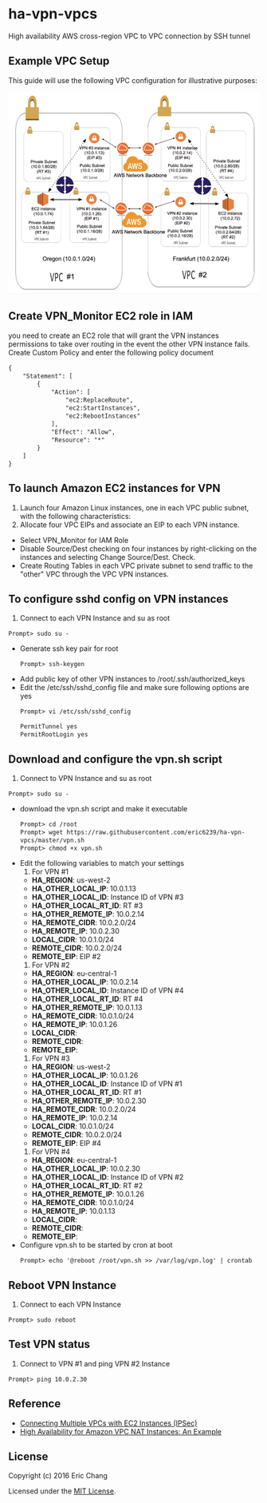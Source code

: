 # ha-vpn-vpcs
High availability AWS cross-region VPC to VPC connection by SSH tunnel

## Example VPC Setup

This guide will use the following VPC configuration for illustrative purposes:

![](fig01.png)


## Create VPN_Monitor EC2 role in IAM
you need to create an EC2 role that will grant the VPN instances permissions to take over routing in the event the other VPN instance fails. Create Custom Policy and enter the following policy document

```
{
    "Statement": [
        {
            "Action": [
                "ec2:ReplaceRoute",
                "ec2:StartInstances",
                "ec2:RebootInstances"
            ],
            "Effect": "Allow",
            "Resource": "*"
        }
    ]
}

```

## To launch Amazon EC2 instances for VPN

1. Launch four Amazon Linux instances, one in each VPC public subnet, with the following characteristics:
  1. Allocate four VPC EIPs and associate an EIP to each VPN instance.
  * Select VPN_Monitor for IAM Role
* Disable Source/Dest checking on four instances by right-clicking on the instances and selecting Change Source/Dest. Check.  
* Create Routing Tables in each VPC private subnet to send traffic to the "other" VPC through the VPC VPN instances. 

## To configure sshd config on VPN instances
1. Connect to each VPN Instance and su as root  
  ```  
  Prompt> sudo su -  
  
  ```  
* Generate ssh key pair for root  
  ```  
  Prompt> ssh-keygen  
  
  ```  
* Add public key of other VPN instances to /root/.ssh/authorized_keys
* Edit the /etc/ssh/sshd_config file and make sure following options are yes  
  ```  
  Prompt> vi /etc/ssh/sshd_config  
  
  ```  
  ```  
  PermitTunnel yes  
  PermitRootLogin yes  
  
  ```  

## Download and configure the vpn.sh script
1. Connect to VPN Instance and su as root  
  ```  
  Prompt> sudo su -  
  
  ```  
* download the vpn.sh script and make it executable  
  ```   
  Prompt> cd /root  
  Prompt> wget https://raw.githubusercontent.com/eric6239/ha-vpn-vpcs/master/vpn.sh  
  Prompt> chmod +x vpn.sh
  
  ```
* Edit the following variables to match your settings
  1. For VPN #1
    - **HA_REGION**: us-west-2
    - **HA_OTHER_LOCAL_IP**: 10.0.1.13
    - **HA_OTHER_LOCAL_ID**: Instance ID of VPN #3
    - **HA_OTHER_LOCAL_RT_ID**: RT #3
    - **HA_OTHER_REMOTE_IP**: 10.0.2.14
    - **HA_REMOTE_CIDR**: 10.0.2.0/24
    - **HA_REMOTE_IP**: 10.0.2.30
    - **LOCAL_CIDR**: 10.0.1.0/24
    - **REMOTE_CIDR**: 10.0.2.0/24
    - **REMOTE_EIP**: EIP #2
  1. For VPN #2
    - **HA_REGION**: eu-central-1
    - **HA_OTHER_LOCAL_IP**: 10.0.2.14
    - **HA_OTHER_LOCAL_ID**: Instance ID of VPN #4
    - **HA_OTHER_LOCAL_RT_ID**: RT #4
    - **HA_OTHER_REMOTE_IP**: 10.0.1.13
    - **HA_REMOTE_CIDR**: 10.0.1.0/24
    - **HA_REMOTE_IP**: 10.0.1.26
    - **LOCAL_CIDR**: 
    - **REMOTE_CIDR**: 
    - **REMOTE_EIP**: 
  1. For VPN #3
    - **HA_REGION**: us-west-2
    - **HA_OTHER_LOCAL_IP**: 10.0.1.26
    - **HA_OTHER_LOCAL_ID**: Instance ID of VPN #1
    - **HA_OTHER_LOCAL_RT_ID**: RT #1
    - **HA_OTHER_REMOTE_IP**: 10.0.2.30
    - **HA_REMOTE_CIDR**: 10.0.2.0/24
    - **HA_REMOTE_IP**: 10.0.2.14
    - **LOCAL_CIDR**: 10.0.1.0/24
    - **REMOTE_CIDR**: 10.0.2.0/24
    - **REMOTE_EIP**: EIP #4
  1. For VPN #4
    - **HA_REGION**: eu-central-1
    - **HA_OTHER_LOCAL_IP**: 10.0.2.30
    - **HA_OTHER_LOCAL_ID**: Instance ID of VPN #2
    - **HA_OTHER_LOCAL_RT_ID**: RT #2
    - **HA_OTHER_REMOTE_IP**: 10.0.1.26
    - **HA_REMOTE_CIDR**: 10.0.1.0/24
    - **HA_REMOTE_IP**: 10.0.1.13
    - **LOCAL_CIDR**: 
    - **REMOTE_CIDR**: 
    - **REMOTE_EIP**: 
* Configure vpn.sh to be started by cron at boot  
  ```
  Prompt> echo '@reboot /root/vpn.sh >> /var/log/vpn.log' | crontab
  
  ```

## Reboot VPN Instance
1. Connect to each VPN Instance
  ```  
  Prompt> sudo reboot
  
  ```  

## Test VPN status
1. Connect to VPN #1 and ping VPN #2 Instance
  ```  
  Prompt> ping 10.0.2.30
  
  ```  

## Reference

- <a href="https://aws.amazon.com/articles/5472675506466066" target="_blank">Connecting Multiple VPCs with EC2 Instances (IPSec)</a>
- <a href="https://aws.amazon.com/articles/2781451301784570" target="_blank">High Availability for Amazon VPC NAT Instances: An Example</a>


## License

Copyright (c) 2016 Eric Chang

Licensed under the [MIT License](LICENSE).
